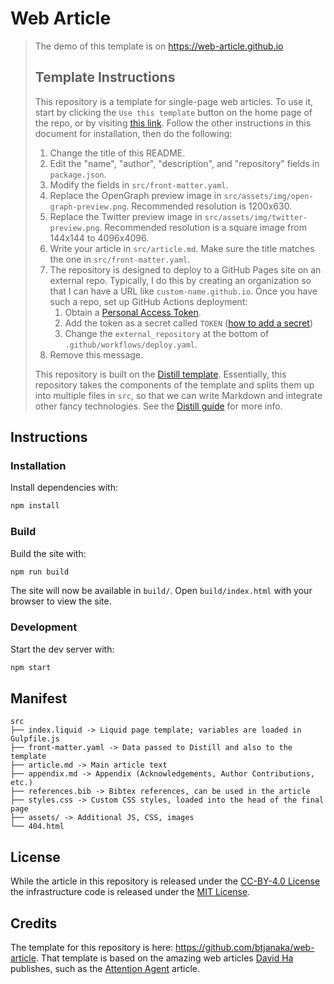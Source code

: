 # Web Article

> The demo of this template is on <https://web-article.github.io>
>
> ## Template Instructions
>
> This repository is a template for single-page web articles. To use it, start
> by clicking the `Use this template` button on the home page of the repo, or by
> visiting [this link](https://github.com/btjanaka/web-article/generate). Follow
> the other instructions in this document for installation, then do the
> following:
>
> 1. Change the title of this README.
> 1. Edit the "name", "author", "description", and "repository" fields in
>    `package.json`.
> 1. Modify the fields in `src/front-matter.yaml`.
> 1. Replace the OpenGraph preview image in
>    `src/assets/img/open-graph-preview.png`. Recommended resolution is
>    1200x630.
> 1. Replace the Twitter preview image in `src/assets/img/twitter-preview.png`.
>    Recommended resolution is a square image from 144x144 to 4096x4096.
> 1. Write your article in `src/article.md`. Make sure the title matches the one
>    in `src/front-matter.yaml`.
> 1. The repository is designed to deploy to a GitHub Pages site on an external
>    repo. Typically, I do this by creating an organization so that I can have a
>    URL like `custom-name.github.io`. Once you have such a repo, set up GitHub
>    Actions deployment:
>    1. Obtain a
>       [Personal Access Token](https://docs.github.com/en/free-pro-team@latest/github/authenticating-to-github/creating-a-personal-access-token).
>    1. Add the token as a secret called `TOKEN`
>       ([how to add a secret](https://docs.github.com/en/free-pro-team@latest/actions/reference/encrypted-secrets#creating-encrypted-secrets-for-a-repository))
>    1. Change the `external_repository` at the bottom of
>       `.github/workflows/deploy.yaml`.
> 1. Remove this message.
>
> This repository is built on the
> [Distill template](https://github.com/distillpub/template). Essentially, this
> repository takes the components of the template and splits them up into
> multiple files in `src`, so that we can write Markdown and integrate other
> fancy technologies. See the [Distill guide](https://distill.pub/guide/) for
> more info.

## Instructions

### Installation

Install dependencies with:

```bash
npm install
```

### Build

Build the site with:

```bash
npm run build
```

The site will now be available in `build/`. Open `build/index.html` with your
browser to view the site.

### Development

Start the dev server with:

```bash
npm start
```

## Manifest

```text
src
├── index.liquid -> Liquid page template; variables are loaded in Gulpfile.js
├── front-matter.yaml -> Data passed to Distill and also to the template
├── article.md -> Main article text
├── appendix.md -> Appendix (Acknowledgements, Author Contributions, etc.)
├── references.bib -> Bibtex references, can be used in the article
├── styles.css -> Custom CSS styles, loaded into the head of the final page
├── assets/ -> Additional JS, CSS, images
└── 404.html
```

## License

While the article in this repository is released under the
[CC-BY-4.0 License](LICENSE) the infrastructure code is released under the
[MIT License](LICENSE_MIT).

## Credits

The template for this repository is here:
<https://github.com/btjanaka/web-article>. That template is based on the amazing
web articles [David Ha](https://github.com/hardmaru) publishes, such as the
[Attention Agent](https://github.com/attentionagent/attentionagent.github.io)
article.
